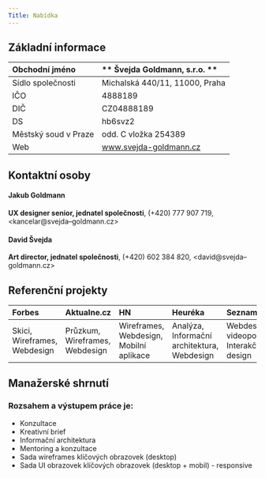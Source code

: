 ```yaml
---
Title: Nabídka
---
```

## Základní informace
|Obchodní jméno | ** Švejda Goldmann, s.r.o. ** |
|:--|:--|
|Sídlo společnosti | Michalská 440/11, 11000, Praha |
|IČO |4888189 |
|DIČ| CZ04888189|
|DS| hb6svz2|
|Městský soud v Praze|  odd. C vložka 254389|
|Web|www.svejda-goldmann.cz |

## Kontaktní osoby
#### Jakub Goldmann

**UX designer senior, jednatel společnosti**, (+420) 777 907 719, <kancelar@svejda–goldmann.cz>
#### David Švejda
**Art director, jednatel společnosti**,  (+420) 602 384 820, <david@svejda–goldmann.cz>
## Referenční projekty
|Forbes | Aktualne.cz | HN |Heuréka|Seznam|
|:--|:--|:--|:--|:--|
|Skici, Wireframes, Webdesign| Průzkum, Wireframes, Webdesign | Wireframes, Webdesign, Mobilní aplikace|Analýza, Informační architektura, Webdesign|Webdesign videoportálu, Interakční design|
## Manažerské shrnutí
### Rozsahem a výstupem práce je:
- Konzultace
- Kreativní brief
- Informační architektura
- Mentoring a konzultace
- Sada wireframes klíčových obrazovek (desktop)
- Sada UI obrazovek klíčových obrazovek (desktop + mobil) - responsive
